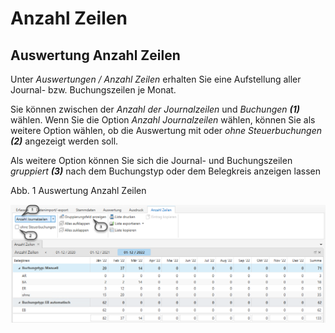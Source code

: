 # Anzahl Zeilen

## Auswertung Anzahl Zeilen


Unter *Auswertungen / Anzahl Zeilen* erhalten Sie eine Aufstellung aller Journal- bzw. Buchungszeilen je Monat.

Sie können zwischen der *Anzahl der Journalzeilen* und *Buchungen* ***(1)*** wählen. Wenn Sie die Option *Anzahl Journalzeilen* wählen, können Sie als weitere Option wählen, ob die Auswertung mit oder *ohne Steuerbuchungen* ***(2)*** angezeigt werden soll.

Als weitere Option können Sie sich die Journal- und Buchungszeilen *gruppiert **(3)*** nach dem Buchungstyp oder dem Belegkreis anzeigen lassen

Abb. 1 Auswertung Anzahl Zeilen

![Image](<img/NeuesElement171.png>)

